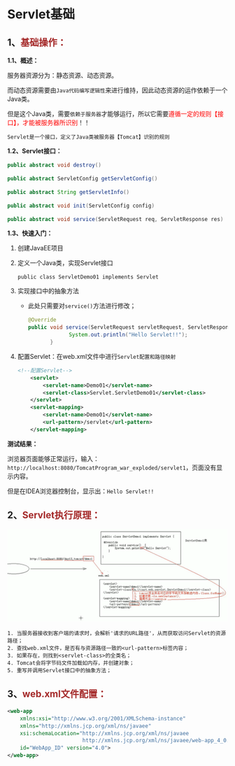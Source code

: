 # Servlet基础

## 1、<span style="color:brown">基础操作：</span>

**1.1、概述：**

服务器资源分为：静态资源、动态资源。

而动态资源需要由`Java代码编写逻辑性`来进行维持，因此动态资源的运作依赖于一个Java类。

但是这个Java类，需要`依赖于服务器`才能够运行，所以它需要<span style="color:red">遵循一定的规则【接口】，才能被服务器所识别</span>！！

```apl
Servlet是一个接口，定义了Java类被服务器【Tomcat】识别的规则
```



**1.2、Servlet接口：**

```java
public abstract void destroy() 
```

```java
public abstract ServletConfig getServletConfig()  
```

```java
public abstract String getServletInfo()  
```

```java
public abstract void init(ServletConfig config)  
```

```java
public abstract void service(ServletRequest req, ServletResponse res) 
```



**1.3、快速入门：**

1. 创建JavaEE项目

2. 定义一个Java类，实现Servlet接口

   ```apl
   public class ServletDemo01 implements Servlet
   ```

3. 实现接口中的抽象方法

   - 此处只需要对`service()`方法进行修改；

     ```java
     @Override
     public void service(ServletRequest servletRequest, ServletResponse servletResponse) throws                  ServletException, IOException {
                  System.out.println("Hello Servlet!!");
            }
     ```

4. 配置Servlet：在web.xml文件中进行`Servlet配置和路径映射`

   ```xml
   <!--配置Servlet-->
       <servlet>
           <servlet-name>Demo01</servlet-name>
           <servlet-class>Servlet.ServletDemo01</servlet-class>
       </servlet>
       <servlet-mapping>
           <servlet-name>Demo01</servlet-name>
           <url-pattern>/servlet</url-pattern>
       </servlet-mapping>
   ```

**测试结果：**

浏览器页面能够正常运行，输入：`http://localhost:8080/TomcatProgram_war_exploded/servlet1`，页面没有显示内容。

但是在IDEA浏览器控制台，显示出：`Hello Servlet!!`



## 2、<span style="color:brown">Servlet执行原理：</span>

<img src="https://raw.githubusercontent.com/root-bine/image/main/Typora-image/Servlet%E6%89%A7%E8%A1%8C%E5%8E%9F%E7%90%86.png" alt="image-20220608172303588" style="zoom:67%;" />

```apl
1. 当服务器接收到客户端的请求时，会解析'请求的URL路径'，从而获取访问Servlet的资源路径；
2. 查找web.xml文件，是否有与资源路径一致的<url-pattern>标签内容；
3. 如果存在，则找到<servlet-class>的全类名；
4. Tomcat会将字节码文件加载如内存，并创建对象；
5. 重写并调用Servlet接口中的抽象方法；
```



## 3、<span style="color:brown">web.xml文件配置：</span>

```xml
<web-app 
	xmlns:xsi="http://www.w3.org/2001/XMLSchema-instance" 
	xmlns="http://xmlns.jcp.org/xml/ns/javaee" 
	xsi:schemaLocation="http://xmlns.jcp.org/xml/ns/javaee 
						http://xmlns.jcp.org/xml/ns/javaee/web-app_4_0.xsd" 
	id="WebApp_ID" version="4.0">
</web-app>

```

